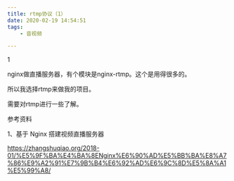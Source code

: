 ```yaml
---
title: rtmp协议（1）
date: 2020-02-19 14:54:51
tags:
	- 音视频

---
```


1

nginx做直播服务器，有个模块是nginx-rtmp。这个是用得很多的。

所以我选择rtmp来做我的项目。

需要对rtmp进行一些了解。



参考资料

1、基于 Nginx 搭建视频直播服务器

https://zhangshuqiao.org/2018-01/%E5%9F%BA%E4%BA%8ENginx%E6%90%AD%E5%BB%BA%E8%A7%86%E9%A2%91%E7%9B%B4%E6%92%AD%E6%9C%8D%E5%8A%A1%E5%99%A8/